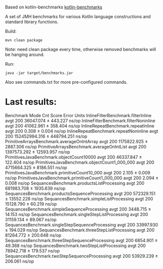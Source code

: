 Based on kotlin-benchmarks [kotlin-benchmarks](https://github.com/JetBrains/kotlin-benchmarks)

A set of JMH benchmarks for various Kotlin language constructions and standard library functions.

Build:
```
mvn clean package
```

Note: need clean package every time, otherwise removed benchmarks will be hanging around.

Run:
```
java -jar target/benchmarks.jar
```

Also see commands.txt for more pre-configured commands.

# Last results:

Benchmark                                        Mode  Cnt          Score        Error  Units
InlineFilterBenchmark.filterInline               avgt  200      36047.074 ±    443.227  ns/op
InlineFilterBenchmark.filterNoninline            avgt  200      41062.961 ±    358.404  ns/op
InlineRepeatBenchmark.repeatInline               avgt  200          0.308 ±      0.004  ns/op
InlineRepeatBenchmark.repeatNoninline            avgt  200  152452994.316 ± 448794.251  ns/op
PrimitiveArraysBenchmark.averageOnIntArray       avgt  200    1175822.925 ±   2887.306  ns/op
PrimitiveArraysBenchmark.averageOnIntList        avgt  200    1397573.292 ±  12593.957  ns/op
PrimitivesJavaBenchmark.objectCount10000         avgt  200      46337.847 ±    122.404  ns/op
PrimitivesJavaBenchmark.objectCount1_000_000     avgt  200    4715664.325 ±   8186.551  ns/op
PrimitivesJavaBenchmark.primitiveCount10_000     avgt  200          2.105 ±      0.009  ns/op
PrimitivesJavaBenchmark.primitiveCount1_000_000  avgt  200          2.094 ±      0.008  ns/op
SequancesBenchmark.productsListProcessing        avgt  200     681983.708 ±   1935.639  ns/op
SequancesBenchmark.productsSequenceProcessing    avgt  200     572329.151 ±  13552.228  ns/op
SequancesBenchmark.simpleListProcessing          avgt  200      15128.790 ±     60.219  ns/op
SequancesBenchmark.simpleSequenceProcessing      avgt  200       3448.715 ±     14.153  ns/op
SequancesBenchmark.singleStepListProcessing      avgt  200      31159.134 ±     89.067  ns/op
SequancesBenchmark.singleStepSequenceProcessing  avgt  200      33997.930 ±    194.029  ns/op
SequancesBenchmark.threeStepListProcessing       avgt  200      81264.772 ±    200.648  ns/op
SequancesBenchmark.threeStepSequenceProcessing   avgt  200       6854.901 ±     49.368  ns/op
SequancesBenchmark.twoStepListProcessing         avgt  200      78942.718 ±    179.537  ns/op
SequancesBenchmark.twoStepSequenceProcessing     avgt  200      53929.239 ±    206.061  ns/op
